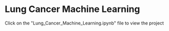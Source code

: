 # Lung Cancer Machine Learning
Click on the "Lung_Cancer_Machine_Learning.ipynb" file to view the project
